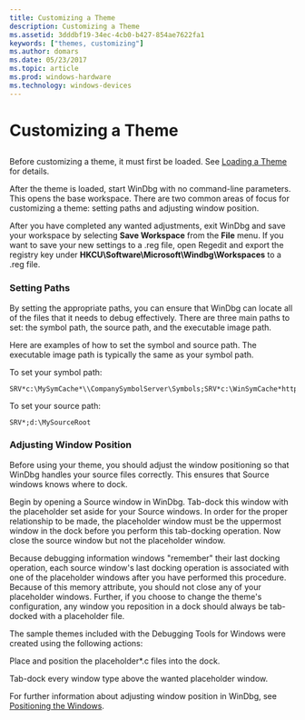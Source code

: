 ```yaml
---
title: Customizing a Theme
description: Customizing a Theme
ms.assetid: 3dddbf19-34ec-4cb0-b427-854ae7622fa1
keywords: ["themes, customizing"]
ms.author: domars
ms.date: 05/23/2017
ms.topic: article
ms.prod: windows-hardware
ms.technology: windows-devices
---
```


# Customizing a Theme


## <span id="ddk_creating_and_opening_a_workspace_dbg"></span><span id="DDK_CREATING_AND_OPENING_A_WORKSPACE_DBG"></span>


Before customizing a theme, it must first be loaded. See [Loading a Theme](loading-a-theme.md) for details.

After the theme is loaded, start WinDbg with no command-line parameters. This opens the base workspace. There are two common areas of focus for customizing a theme: setting paths and adjusting window position.

After you have completed any wanted adjustments, exit WinDbg and save your workspace by selecting **Save Workspace** from the **File** menu. If you want to save your new settings to a .reg file, open Regedit and export the registry key under **HKCU\\Software\\Microsoft\\Windbg\\Workspaces** to a .reg file.

### <span id="setting_paths"></span><span id="SETTING_PATHS"></span>Setting Paths

By setting the appropriate paths, you can ensure that WinDbg can locate all of the files that it needs to debug effectively. There are three main paths to set: the symbol path, the source path, and the executable image path.

Here are examples of how to set the symbol and source path. The executable image path is typically the same as your symbol path.

To set your symbol path:

```
SRV*c:\MySymCache*\\CompanySymbolServer\Symbols;SRV*c:\WinSymCache*https://msdl.microsoft.com/download/symbols
```

To set your source path:

```
SRV*;d:\MySourceRoot
```

### <span id="adjusting_window_position"></span><span id="ADJUSTING_WINDOW_POSITION"></span>Adjusting Window Position

Before using your theme, you should adjust the window positioning so that WinDbg handles your source files correctly. This ensures that Source windows knows where to dock.

Begin by opening a Source window in WinDbg. Tab-dock this window with the placeholder set aside for your Source windows. In order for the proper relationship to be made, the placeholder window must be the uppermost window in the dock before you perform this tab-docking operation. Now close the source window but not the placeholder window.

Because debugging information windows "remember" their last docking operation, each source window's last docking operation is associated with one of the placeholder windows after you have performed this procedure. Because of this memory attribute, you should not close any of your placeholder windows. Further, if you choose to change the theme's configuration, any window you reposition in a dock should always be tab-docked with a placeholder file.

The sample themes included with the Debugging Tools for Windows were created using the following actions:

Place and position the placeholder\*.c files into the dock.

Tab-dock every window type above the wanted placeholder window.

For further information about adjusting window position in WinDbg, see [Positioning the Windows](positioning-the-windows.md).

 

 





